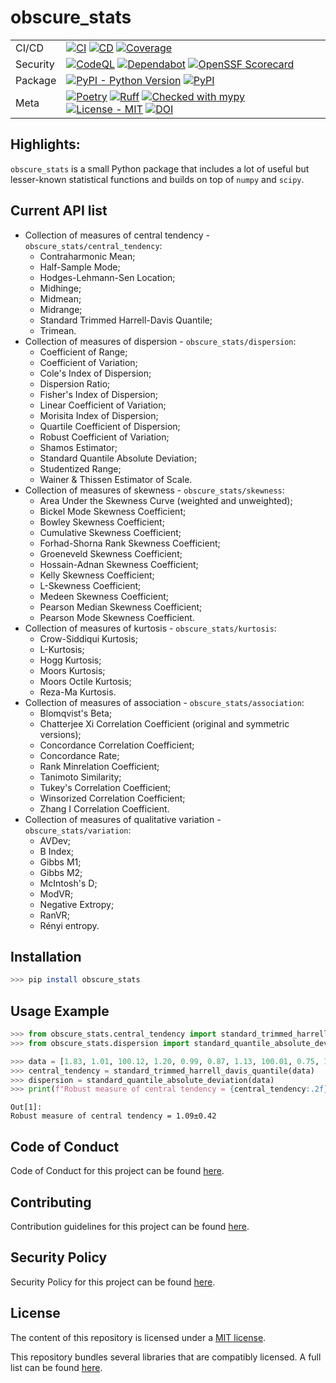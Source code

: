 # obscure_stats

| | |
| --- | --- |
| CI/CD | [![CI](https://github.com/glevv/obscure_stats/actions/workflows/package.yml/badge.svg)](https://github.com/glevv/obscure_stats/actions/workflows/package.yml) [![CD](https://github.com/glevv/obscure_stats/actions/workflows/publish.yml/badge.svg)](https://github.com/glevv/obscure_stats/actions/workflows/publish.yml) [![Coverage](https://codecov.io/github/glevv/obscure_stats/coverage.svg?branch=main)](https://codecov.io/gh/glevv/obscure_stats) |
| Security | [![CodeQL](https://github.com/glevv/obscure_stats/actions/workflows/codeql.yml/badge.svg)](https://github.com/glevv/obscure_stats/actions/workflows/codeql.yml) [![Dependabot](https://img.shields.io/badge/Dependabot-active-brightgreen.svg)](https://github.com/dependabot/dependabot-core) [![OpenSSF Scorecard](https://api.securityscorecards.dev/projects/github.com/glevv/obscure_stats/badge)](https://securityscorecards.dev/viewer/?uri=github.com/glevv/obscure_stats) |
| Package | [![PyPI - Python Version](https://img.shields.io/pypi/pyversions/obscure_stats?logo=Python)](https://pypi.org/project/obscure_stats/) [![PyPI](https://img.shields.io/pypi/v/obscure_stats?logo=PyPI)](https://pypi.org/project/obscure_stats/) |
| Meta | [![Poetry](https://img.shields.io/endpoint?url=https://python-poetry.org/badge/v0.json)](https://python-poetry.org/) [![Ruff](https://img.shields.io/endpoint?url=https://raw.githubusercontent.com/astral-sh/ruff/main/assets/badge/v2.json)](https://github.com/astral-sh/ruff) [![Checked with mypy](https://www.mypy-lang.org/static/mypy_badge.svg)](https://mypy-lang.org/) [![License - MIT](https://img.shields.io/badge/license-MIT-9400d3.svg)](https://spdx.org/licenses/) [![DOI](https://zenodo.org/badge/DOI/10.5281/zenodo.10206933.svg)](https://doi.org/10.5281/zenodo.10206933)

## Highlights:

`obscure_stats` is a small Python package that includes a lot of useful but lesser-known statistical functions and builds on top of `numpy` and `scipy`.

## Current API list

- Collection of measures of central tendency - `obscure_stats/central_tendency`:
    * Contraharmonic Mean;
    * Half-Sample Mode;
    * Hodges-Lehmann-Sen Location;
    * Midhinge;
    * Midmean;
    * Midrange;
    * Standard Trimmed Harrell-Davis Quantile;
    * Trimean.
- Collection of measures of dispersion - `obscure_stats/dispersion`:
    * Coefficient of Range;
    * Coefficient of Variation;
    * Cole's Index of Dispersion;
    * Dispersion Ratio;
    * Fisher's Index of Dispersion;
    * Linear Coefficient of Variation;
    * Morisita Index of Dispersion;
    * Quartile Coefficient of Dispersion;
    * Robust Coefficient of Variation;
    * Shamos Estimator;
    * Standard Quantile Absolute Deviation;
    * Studentized Range;
    * Wainer & Thissen Estimator of Scale.
- Collection of measures of skewness - `obscure_stats/skewness`:
    * Area Under the Skewness Curve (weighted and unweighted);
    * Bickel Mode Skewness Coefficient;
    * Bowley Skewness Coefficient;
    * Cumulative Skewness Coefficient;
    * Forhad-Shorna Rank Skewness Coefficient;
    * Groeneveld Skewness Coefficient;
    * Hossain-Adnan Skewness Coefficient;
    * Kelly Skewness Coefficient;
    * L-Skewness Coefficient;
    * Medeen Skewness Coefficient;
    * Pearson Median Skewness Coefficient;
    * Pearson Mode Skewness Coefficient.
- Collection of measures of kurtosis - `obscure_stats/kurtosis`:
    * Crow-Siddiqui Kurtosis;
    * L-Kurtosis;
    * Hogg Kurtosis;
    * Moors Kurtosis;
    * Moors Octile Kurtosis;
    * Reza-Ma Kurtosis.
- Collection of measures of association - `obscure_stats/association`:
    * Blomqvist's Beta;
    * Chatterjee Xi Correlation Coefficient (original and symmetric versions);
    * Concordance Correlation Coefficient;
    * Concordance Rate;
    * Rank Minrelation Coefficient;
    * Tanimoto Similarity;
    * Tukey's Correlation Coefficient;
    * Winsorized Correlation Coefficient;
    * Zhang I Correlation Coefficient.
- Collection of measures of qualitative variation - `obscure_stats/variation`:
    * AVDev;
    * B Index;
    * Gibbs M1;
    * Gibbs M2;
    * McIntosh's D;
    * ModVR;
    * Negative Extropy;
    * RanVR;
    * Rényi entropy.

## Installation

```bash
>>> pip install obscure_stats
```

## Usage Example

```python
>>> from obscure_stats.central_tendency import standard_trimmed_harrell_davis_quantile
>>> from obscure_stats.dispersion import standard_quantile_absolute_deviation

>>> data = [1.83, 1.01, 100.12, 1.20, 0.99, 0.87, 1.13, 100.01, 0.75, 1.03]
>>> central_tendency = standard_trimmed_harrell_davis_quantile(data)
>>> dispersion = standard_quantile_absolute_deviation(data)
>>> print(f"Robust measure of central tendency = {central_tendency:.2f}±{dispersion:.2f}")
```

```
Out[1]:
Robust measure of central tendency = 1.09±0.42
```

## Code of Conduct

Code of Conduct for this project can be found [here](CODE_OF_CONDUCT.md).

## Contributing

Contribution guidelines for this project can be found [here](CONTRIBUTING.md).

## Security Policy

Security Policy for this project can be found [here](SECURITY.md).

## License

The content of this repository is licensed under a [MIT license](https://github.com/glevv/obscure_stats/blob/main/LICENSE.txt).

This repository bundles several libraries that are compatibly licensed. A full list can be found [here](https://github.com/glevv/obscure_stats/blob/main/LICENSES_bundled.txt).

